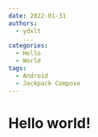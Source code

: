 ```yaml
---
date: 2022-01-31
authors:
  - ydxlt
    ...
categories:
  - Hello
  - World
tags:
  - Android
  - Jackpack Compose
---
```

# Hello world!

